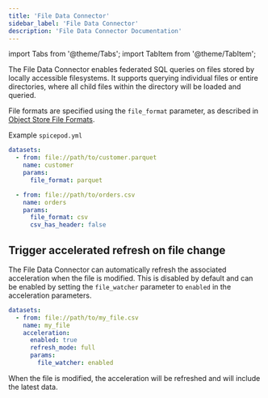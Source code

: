 ```yaml
---
title: 'File Data Connector'
sidebar_label: 'File Data Connector'
description: 'File Data Connector Documentation'
---
```


import Tabs from '@theme/Tabs';
import TabItem from '@theme/TabItem';

The File Data Connector enables federated SQL queries on files stored by locally accessible filesystems. It supports querying individual files or entire directories, where all child files within the directory will be loaded and queried.

File formats are specified using the `file_format` parameter, as described in [Object Store File Formats](/components/data-connectors/index.md#object-store-file-formats).

Example `spicepod.yml`

```yaml
datasets:
  - from: file://path/to/customer.parquet
    name: customer
    params:
      file_format: parquet

  - from: file://path/to/orders.csv
    name: orders
    params:
      file_format: csv
      csv_has_header: false
```

## Trigger accelerated refresh on file change

The File Data Connector can automatically refresh the associated acceleration when the file is modified. This is disabled by default and can be enabled by setting the `file_watcher` parameter to `enabled` in the acceleration parameters.

```yaml
datasets:
  - from: file://path/to/my_file.csv
    name: my_file
    acceleration:
      enabled: true
      refresh_mode: full
      params:
        file_watcher: enabled
```

When the file is modified, the acceleration will be refreshed and will include the latest data.
